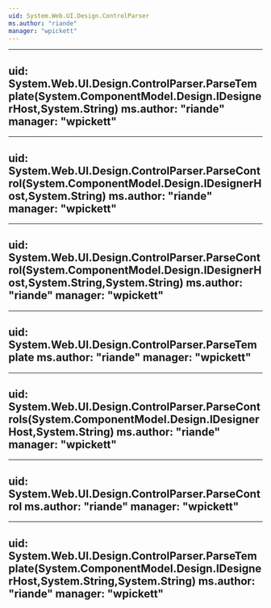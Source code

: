 ```yaml
---
uid: System.Web.UI.Design.ControlParser
ms.author: "riande"
manager: "wpickett"
---
```


---
uid: System.Web.UI.Design.ControlParser.ParseTemplate(System.ComponentModel.Design.IDesignerHost,System.String)
ms.author: "riande"
manager: "wpickett"
---

---
uid: System.Web.UI.Design.ControlParser.ParseControl(System.ComponentModel.Design.IDesignerHost,System.String)
ms.author: "riande"
manager: "wpickett"
---

---
uid: System.Web.UI.Design.ControlParser.ParseControl(System.ComponentModel.Design.IDesignerHost,System.String,System.String)
ms.author: "riande"
manager: "wpickett"
---

---
uid: System.Web.UI.Design.ControlParser.ParseTemplate
ms.author: "riande"
manager: "wpickett"
---

---
uid: System.Web.UI.Design.ControlParser.ParseControls(System.ComponentModel.Design.IDesignerHost,System.String)
ms.author: "riande"
manager: "wpickett"
---

---
uid: System.Web.UI.Design.ControlParser.ParseControl
ms.author: "riande"
manager: "wpickett"
---

---
uid: System.Web.UI.Design.ControlParser.ParseTemplate(System.ComponentModel.Design.IDesignerHost,System.String,System.String)
ms.author: "riande"
manager: "wpickett"
---
